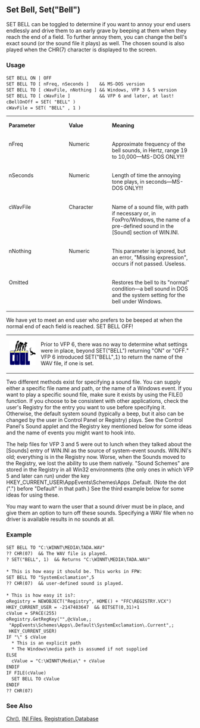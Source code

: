 ## Set Bell, Set("Bell")

SET BELL can be toggled to determine if you want to annoy your end users endlessly and drive them to an early grave by beeping at them when they reach the end of a field. To further annoy them, you can change the bell's exact sound (or the sound file it plays) as well. The chosen sound is also played when the CHR(7) character is displayed to the screen.

### Usage

```foxpro
SET BELL ON | OFF
SET BELL TO [ nFreq, nSeconds ]    && MS-DOS version
SET BELL TO [ cWavFile, nNothing ] && Windows, VFP 3 & 5 version
SET BELL TO [ cWavFile ]           && VFP 6 and later, at last!
cBellOnOff = SET( "BELL" )
cWavFile = SET( "BELL" , 1 )
```
<table>
<tr>
  <td width="32%" valign="top">
  <p><b>Parameter</b></p>
  </td>
  <td width="23%" valign="top">
  <p><b>Value</b></p>
  </td>
  <td width="45%" valign="top">
  <p><b>Meaning</b></p>
  </td>
 </tr>
<tr>
  <td width="32%" valign="top">
  <p>nFreq</p>
  </td>
  <td width="23%" valign="top">
  <p>Numeric</p>
  </td>
  <td width="45%" valign="top">
  <p>Approximate frequency of the bell sounds, in Hertz, range 19 to 10,000&mdash;MS-DOS ONLY!!!</p>
  </td>
 </tr>
<tr>
  <td width="32%" valign="top">
  <p>nSeconds</p>
  </td>
  <td width="23%" valign="top">
  <p>Numeric</p>
  </td>
  <td width="45%" valign="top">
  <p>Length of time the annoying tone plays, in seconds&mdash;MS-DOS ONLY!!!</p>
  </td>
 </tr>
<tr>
  <td width="32%" valign="top">
  <p>cWavFile</p>
  </td>
  <td width="23%" valign="top">
  <p>Character</p>
  </td>
  <td width="45%" valign="top">
  <p>Name of a sound file, with path if necessary or, in FoxPro/Windows, the name of a pre-defined sound in the [Sound] section of WIN.INI.</p>
  </td>
 </tr>
<tr>
  <td width="32%" valign="top">
  <p>nNothing</p>
  </td>
  <td width="23%" valign="top">
  <p>Numeric</p>
  </td>
  <td width="45%" valign="top">
  <p>This parameter is ignored, but an error, &quot;Missing expression&quot;, occurs if not passed. Useless.</p>
  </td>
 </tr>
<tr>
  <td width="32%" valign="top">
  <p>Omitted</p>
  </td>
  <td width="23%" valign="top">
  &nbsp;</td>
  <td width="45%" valign="top">
  <p>Restores the bell to its &quot;normal&quot; condition&mdash;a bell sound in DOS and the system setting for the bell under Windows.</p>
  </td>
 </tr>
</table>

We have yet to meet an end user who prefers to be beeped at when the normal end of each field is reached. SET BELL OFF!

<table>
<tr>
  <td width="17%" valign="top">
<p><img width="114" height="66" src="Cool.gif">
  </td>
  <td width="83%">
  <p>Prior to VFP 6, there was no way to determine what settings were in place, beyond SET(&quot;BELL&quot;) returning &quot;ON&quot; or &quot;OFF.&quot; VFP 6 introduced SET(&quot;BELL&quot;,1) to return the name of the WAV file, if one is set.</p>
  </td>
 </tr>
</table>

Two different methods exist for specifying a sound file. You can supply either a specific file name and path, or the name of a Windows event. If you want to play a specific sound file, make sure it exists by using the FILE() function. If you choose to be consistent with other applications, check the user's Registry for the entry you want to use before specifying it. Otherwise, the default system sound (typically a beep, but it also can be changed by the user in Control Panel or Registry) plays. See the Control Panel's Sound applet and the Registry key mentioned below for some ideas and the name of events you might want to hook into.

The help files for VFP 3 and 5 were out to lunch when they talked about the [Sounds] entry of WIN.INI as the source of system-event sounds. WIN.INI's old; everything is in the Registry now. Worse, when the Sounds moved to the Registry, we lost the ability to use them natively. "Sound Schemes" are stored in the Registry in all Win32 environments (the only ones in which VFP 5 and later can run) under the key HKEY_CURRENT_USER\AppEvents\Schemes\Apps \.Default. (Note the dot (".") before "Default" in that path.) See the third example below for some ideas for using these.

You may want to warn the user that a sound driver must be in place, and give them an option to turn off these sounds. Specifying a WAV file when no driver is available results in no sounds at all.

### Example

```foxpro
SET BELL TO "C:\WINNT\MEDIA\TADA.WAV"
?? CHR(07)  && The WAV file is played.
? SET("BELL", 1)  && Returns "C:\WINNT\MEDIA\TADA.WAV"

* This is how easy it should be. This works in FPW:
SET BELL TO "SystemExclamation",5
?? CHR(07)  && user-defined sound is played.

* This is how easy it is?:
oRegistry = NEWOBJECT("Registry", HOME() + "FFC\REGISTRY.VCX")
HKEY_CURRENT_USER = -2147483647  && BITSET(0,31)+1
cValue = SPACE(255)
oRegistry.GetRegKey("",@cValue,;
 "AppEvents\Schemes\Apps\.Default\SystemExclamation\.Current",;
 HKEY_CURRENT_USER)
IF "\" $ cValue
  * This is an explicit path
  * The Windows\media path is assumed if not supplied
ELSE
  cValue = "C:\WINNT\Media\" + cValue
ENDIF
IF FILE(cValue)
  SET BELL TO cValue
ENDIF
?? CHR(07)
```
### See Also

[Chr()](s4g003.md), [INI Files](s4g301.md), [Registration Database](s4g300.md)
